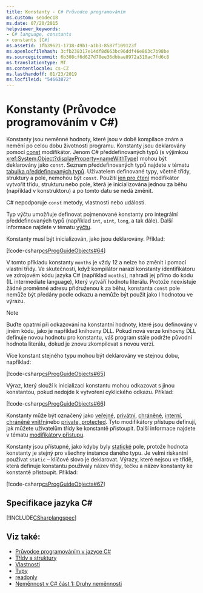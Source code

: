 ```yaml
---
title: Konstanty - C# Průvodce programováním
ms.custom: seodec18
ms.date: 07/20/2015
helpviewer_keywords:
- C# language, constants
- constants [C#]
ms.assetid: 1fb39621-1738-49b1-a1b3-8587f109123f
ms.openlocfilehash: 3cfb238317e14df8d663bc96ddf46e863c7b98be
ms.sourcegitcommit: 6b308cf6d627d78ee36dbbae8972a310ac7fd6c8
ms.translationtype: MT
ms.contentlocale: cs-CZ
ms.lasthandoff: 01/23/2019
ms.locfileid: "54663872"
---
```

# <a name="constants-c-programming-guide"></a>Konstanty (Průvodce programováním v C#)
Konstanty jsou neměnné hodnoty, které jsou v době kompilace znám a nemění po celou dobu životnosti programu. Konstanty jsou deklarovány pomocí [const](../../../csharp/language-reference/keywords/const.md) modifikátor. Jenom C# předdefinovaných typů (s výjimkou <xref:System.Object?displayProperty=nameWithType>) mohou být deklarovány jako `const`. Seznam předdefinovaných typů najdete v tématu [tabulka předdefinovaných typů](../../../csharp/language-reference/keywords/built-in-types-table.md). Uživatelem definované typy, včetně třídy, struktury a pole, nemohou být `const`. Použití [jen pro čtení](../../../csharp/language-reference/keywords/readonly.md) modifikátor vytvořit třídu, strukturu nebo pole, která je inicializována jednou za běhu (například v konstruktoru) a po tomto datu se nedá změnit.  
  
 C# nepodporuje `const` metody, vlastnosti nebo události.  
  
 Typ výčtu umožňuje definovat pojmenované konstanty pro integrální předdefinovaných typů (například `int`, `uint`, `long`, a tak dále). Další informace najdete v tématu [výčtu](../../../csharp/language-reference/keywords/enum.md).  
  
 Konstanty musí být inicializován, jako jsou deklarovány. Příklad:  
  
 [!code-csharp[csProgGuideObjects#64](../../../csharp/programming-guide/classes-and-structs/codesnippet/CSharp/constants_1.cs)]  
  
 V tomto příkladu konstanty `months` je vždy 12 a nelze ho změnit i pomocí vlastní třídy. Ve skutečnosti, když kompilátor narazí konstanty identifikátoru ve zdrojovém kódu jazyka C# (například `months`), nahradí jej přímo do kódu (IL intermediate language), který vytváří hodnotu literálu. Protože neexistuje žádné proměnné adresu přidruženou k za běhu, konstanta `const` pole nemůže být předány podle odkazu a nemůže být použit jako l hodnotou ve výrazu.  
  
> [!NOTE]
>  Buďte opatrní při odkazování na konstantní hodnoty, které jsou definovány v jiném kódu, jako je například knihovny DLL. Pokud nová verze knihovny DLL definuje novou hodnotu pro konstantu, váš program stále podržte původní hodnota literálu, dokud je znovu zkompilovat s novou verzí.  
  
 Více konstant stejného typu mohou být deklarovány ve stejnou dobu, například:  
  
 [!code-csharp[csProgGuideObjects#65](../../../csharp/programming-guide/classes-and-structs/codesnippet/CSharp/constants_2.cs)]  
  
 Výraz, který slouží k inicializaci konstantu mohou odkazovat s jinou konstantou, pokud nedojde k vytvoření cyklického odkazu. Příklad:  
  
 [!code-csharp[csProgGuideObjects#66](../../../csharp/programming-guide/classes-and-structs/codesnippet/CSharp/constants_3.cs)]  
  
 Konstanty může být označený jako [veřejné](../../../csharp/language-reference/keywords/public.md), [privátní](../../../csharp/language-reference/keywords/private.md), [chráněné](../../../csharp/language-reference/keywords/protected.md), [interní](../../../csharp/language-reference/keywords/internal.md), [chráněné vnitřní](../../../csharp/language-reference/keywords/protected-internal.md)nebo [private, protected](../../../csharp/language-reference/keywords/private-protected.md). Tyto modifikátory přístupu definují, jak můžete uživatelům třídy ke konstantě přistoupit. Další informace najdete v tématu [modifikátory přístupu](../../../csharp/programming-guide/classes-and-structs/access-modifiers.md).  
  
 Konstanty jsou přístupné, jako kdyby byly [statické](../../../csharp/language-reference/keywords/static.md) pole, protože hodnota konstanty je stejný pro všechny instance daného typu. Je velmi riskantní používat `static` – klíčové slovo je deklarovat. Výrazy, které nejsou ve třídě, která definuje konstantu používaly název třídy, tečku a název konstanty ke konstantě přistoupit. Příklad:  
  
 [!code-csharp[csProgGuideObjects#67](../../../csharp/programming-guide/classes-and-structs/codesnippet/CSharp/constants_4.cs)]  
  
## <a name="c-language-specification"></a>Specifikace jazyka C#  
 [!INCLUDE[CSharplangspec](~/includes/csharplangspec-md.md)]  
  
## <a name="see-also"></a>Viz také:

- [Průvodce programováním v jazyce C#](../../../csharp/programming-guide/index.md)
- [Třídy a struktury](../../../csharp/programming-guide/classes-and-structs/index.md)
- [Vlastnosti](../../../csharp/programming-guide/classes-and-structs/properties.md)
- [Typy](../../../csharp/programming-guide/types/index.md)
- [readonly](../../../csharp/language-reference/keywords/readonly.md)
- [Neměnnost v C# část 1: Druhy neměnnosti](https://blogs.msdn.microsoft.com/ericlippert/2007/11/13/immutability-in-c-part-one-kinds-of-immutability)
